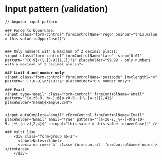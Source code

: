 # Input pattern (validation)



<pre data-full-width="true"><code>// Angular input pattern

### Force to UpperCase:
&#x3C;input class="form-control" formControlName="rego" oninput="this.value = this.value.toUpperCase()">


### Only numbers with a maximum of 2 decimal places:
&#x3C;input class="form-control" formControlName="tare"  step="0.01" pattern="^[0-9]+(\.[0-9]{1,2})?$" placeholder="99.99 - only numbers with a maximum of 2 decimal places">

<strong>### Limit 4 and number only:   
</strong>&#x3C;input class="form-control" formControlName="postcode" [maxlength]="4" pattern="^-?[0-9]\d*(\9)?$" placeholder="0-9 number only">

### Email
&#x3C;input type="email" class="form-control" formControlName="email" pattern="^[a-z0-9._%+-]+@[a-z0-9.-]+\.[a-z]{2,4}$" placeholder="name@example.com">


&#x3C;input autoComplete="email" cFormControl formControlName="Email" placeholder="Email" email="true" pattern="^[a-z0-9._%+-]+@[a-z0-9.-]+\.[a-z]{2,4}$" oninput="this.value = this.value.toLowerCase()" />
 
### multi line 
    &#x3C;div class="form-group mb-2">
      &#x3C;label>Notes&#x3C;/label>
      &#x3C;textarea rows="3" class="form-control" formControlName="notes">&#x3C;/textarea>
    &#x3C;/div>


</code></pre>
